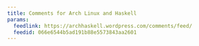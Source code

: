 ```yaml
---
title: Comments for Arch Linux and Haskell
params:
  feedlink: https://archhaskell.wordpress.com/comments/feed/
  feedid: 066e6544b5ad191b88e5573843aa2601
---
```


